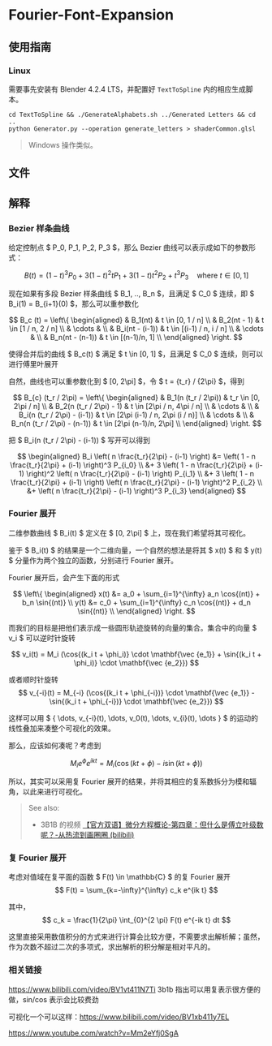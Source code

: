 # Fourier-Font-Expansion

## 使用指南

### Linux

需要事先安装有 Blender 4.2.4 LTS，并配置好 `TextToSpline` 内的相应生成脚本。

```
cd TextToSpline && ./GenerateAlphabets.sh ../Generated Letters && cd ..
python Generator.py --operation generate_letters > shaderCommon.glsl
```

> Windows 操作类似。

## 文件

## 解释

### Bezier 样条曲线

给定控制点 $ P_0, P_1, P_2, P_3 $，那么 Bezier 曲线可以表示成如下的参数形式：

$$
B(t) = (1-t)^3 P_0 + 3 (1-t)^2 t P_1 + 3 (1-t) t^2 P_2 + t^3 P_3 \quad \text{where}\ t \in [0, 1] 
$$

现在如果有多段 Bezier 样条曲线 $ B_1, .., B_n $，且满足 $ C_0 $ 连续，即 $ B_i(1) = B_{i+1}(0) $，那么可以重参数化

$$
B_c (t) = \left\{
\begin{aligned}
& B_1(nt) & t \in [0, 1 / n] \\
& B_2(nt - 1) & t \in [1 / n, 2 / n] \\
& \cdots &  \\
& B_i(nt - (i-1)) & t \in [(i-1) / n, i / n] \\
& \cdots &  \\
& B_n(nt - (n-1)) & t \in [(n-1)/n, 1] \\
\end{aligned}
\right.
$$

使得合并后的曲线 $ B_c(t) $ 满足 $ t \in [0, 1] $，且满足 $ C_0 $ 连续，则可以进行傅里叶展开

自然，曲线也可以重参数化到 $ [0, 2\pi] $，令 $ t = {t_r} / {2\pi} $，得到

$$
B_{c} (t_r / 2\pi) = \left\{
\begin{aligned}
& B_1(n (t_r / 2\pi)) & t_r \in [0, 2\pi / n] \\
& B_2(n (t_r / 2\pi) - 1) & t \in [2\pi / n, 4\pi / n] \\
& \cdots &  \\
& B_i(n (t_r / 2\pi) - (i-1)) & t \in [2\pi (i-1) / n, 2\pi (i / n)] \\
& \cdots &  \\
& B_n(n (t_r / 2\pi) - (n-1)) & t \in [2\pi (n-1)/n, 2\pi] \\
\end{aligned}
\right.
$$

把 $ B_i(n (t_r / 2\pi) - (i-1)) $ 写开可以得到

$$
\begin{aligned}
B_i \left( n \frac{t_r}{2\pi} - (i-1) \right) &= \left( 1 - n \frac{t_r}{2\pi} + (i-1) \right)^3 P_{i_0} \\
&+ 3 \left( 1 - n \frac{t_r}{2\pi} + (i-1) \right)^2 \left( n \frac{t_r}{2\pi} - (i-1) \right) P_{i_1} \\
&+ 3 \left( 1 - n \frac{t_r}{2\pi} + (i-1) \right) \left( n \frac{t_r}{2\pi} - (i-1) \right)^2 P_{i_2} \\
&+ \left( n \frac{t_r}{2\pi} - (i-1) \right)^3 P_{i_3}
\end{aligned}
$$

### Fourier 展开

二维参数曲线 $ B_i(t) $ 定义在 $ [0, 2\pi] $ 上，现在我们希望将其可视化。

鉴于 $ B_i(t) $ 的结果是一个二维向量，一个自然的想法是将其 $ x(t) $ 和 $ y(t) $ 分量作为两个独立的函数，分别进行 Fourier 展开。

Fourier 展开后，会产生下面的形式

$$
\left\{
\begin{aligned}
x(t) &= a_0 + \sum_{i=1}^{\infty} a_n \cos{(nt)} + b_n \sin{(nt)} \\
y(t) &= c_0 + \sum_{i=1}^{\infty} c_n \cos{(nt)} + d_n \sin{(nt)} \\
\end{aligned}
\right.
$$

而我们的目标是把他们表示成一些圆形轨迹旋转的向量的集合。集合中的向量 $ v_i $ 可以逆时针旋转

$$
v_i(t) = M_i (\cos{(k_i t + \phi_i)} \cdot \mathbf{\vec {e_1}} + \sin{(k_i t + \phi_i)} \cdot \mathbf{\vec {e_2}})
$$

或者顺时针旋转
$$
v_{-i}(t) = M_{-i} (\cos{(k_i t + \phi_{-i})} \cdot \mathbf{\vec {e_1}} - \sin{(k_i t + \phi_{-i})} \cdot \mathbf{\vec {e_2}})
$$

这样可以用 $ \{ \dots, v_{-i}(t), \dots, v_0(t), \dots, v_{i}(t), \dots \} $ 的运动的线性叠加来凑整个可视化的效果。

那么，应该如何凑呢？考虑到

$$
M_i e^{\phi} e^{ikt} = M_i (\cos{(kt + \phi)} - i\sin{(kt + \phi)})
$$

所以，其实可以采用复 Fourier 展开的结果，并将其相应的复系数拆分为模和辐角，以此来进行可视化。

> See also: 
> - 3B1B 的视频 [【官方双语】微分方程概论-第四章：但什么是傅立叶级数呢？-从热流到画圈圈 (bilibili)](https://www.bilibili.com/video/BV1vt411N7Ti)

### 复 Fourier 展开

考虑对值域在复平面的函数 $ F(t) \in \mathbb{C} $ 的复 Fourier 展开
$$
F(t) = \sum_{k=-\infty}^{\infty} c_k e^{ik t}
$$

其中，
$$
c_k = \frac{1}{2\pi} \int_{0}^{2 \pi} F(t) e^{-ik t} dt
$$

这里直接采用数值积分的方式来进行计算会比较方便，不需要求出解析解；虽然，作为次数不超过二次的多项式，求出解析的积分解是相对平凡的。


### 相关链接


https://www.bilibili.com/video/BV1vt411N7Ti 3b1b 指出可以用复表示很方便的做，sin/cos 表示会比较费劲

可视化一个可以这样：https://www.bilibili.com/video/BV1xb411y7EL

https://www.youtube.com/watch?v=Mm2eYfj0SgA
  